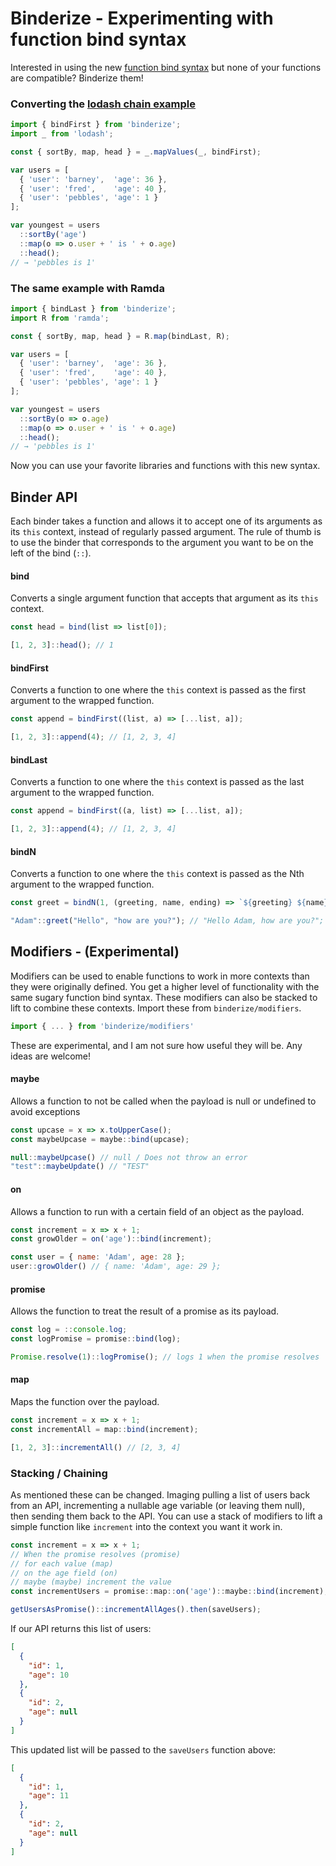 # Binderize - Experimenting with function bind syntax

Interested in using the new [function bind syntax](https://github.com/zenparsing/es-function-bind) but none of your functions are compatible?  Binderize them!

### Converting the [lodash chain example](https://lodash.com/docs#chain)

```javascript
import { bindFirst } from 'binderize';
import _ from 'lodash';

const { sortBy, map, head } = _.mapValues(_, bindFirst);

var users = [
  { 'user': 'barney',  'age': 36 },
  { 'user': 'fred',    'age': 40 },
  { 'user': 'pebbles', 'age': 1 }
];

var youngest = users
  ::sortBy('age')
  ::map(o => o.user + ' is ' + o.age)
  ::head();
// → 'pebbles is 1'
```

### The same example with Ramda

```javascript
import { bindLast } from 'binderize';
import R from 'ramda';

const { sortBy, map, head } = R.map(bindLast, R);

var users = [
  { 'user': 'barney',  'age': 36 },
  { 'user': 'fred',    'age': 40 },
  { 'user': 'pebbles', 'age': 1 }
];

var youngest = users
  ::sortBy(o => o.age)
  ::map(o => o.user + ' is ' + o.age)
  ::head();
// → 'pebbles is 1'
```

Now you can use your favorite libraries and functions with this new syntax.

## Binder API
Each binder takes a function and allows it to accept one of its arguments as its `this` context, instead of regularly passed argument.  The rule of thumb is to use the binder that corresponds to the argument you want to be on the left of the bind (`::`).

#### bind
Converts a single argument function that accepts that argument as its `this` context.

```javascript
const head = bind(list => list[0]);

[1, 2, 3]::head(); // 1
```

#### bindFirst
Converts a function to one where the `this` context is passed as the first argument to the wrapped function.

```javascript
const append = bindFirst((list, a) => [...list, a]);

[1, 2, 3]::append(4); // [1, 2, 3, 4]
```

#### bindLast
Converts a function to one where the `this` context is passed as the last argument to the wrapped function.

```javascript
const append = bindFirst((a, list) => [...list, a]);

[1, 2, 3]::append(4); // [1, 2, 3, 4]
```

#### bindN
Converts a function to one where the `this` context is passed as the Nth argument to the wrapped function.

```javascript
const greet = bindN(1, (greeting, name, ending) => `${greeting} ${name}, ${ending}`);

"Adam"::greet("Hello", "how are you?"); // "Hello Adam, how are you?";
```

## Modifiers - (Experimental)

Modifiers can be used to enable functions to work in more contexts than they were originally defined.  You get a higher level of functionality with the same sugary function bind syntax.  These modifiers can also be stacked to lift to combine these contexts.  Import these from `binderize/modifiers`.

```javascript
import { ... } from 'binderize/modifiers'
```

These are experimental, and I am not sure how useful they will be.  Any ideas are welcome!

#### maybe
Allows a function to not be called when the payload is null or undefined to avoid exceptions

```javascript
const upcase = x => x.toUpperCase();
const maybeUpcase = maybe::bind(upcase);

null::maybeUpcase() // null / Does not throw an error
"test"::maybeUpdate() // "TEST"
```

#### on
Allows a function to run with a certain field of an object as the payload.

```javascript
const increment = x => x + 1;
const growOlder = on('age')::bind(increment);

const user = { name: 'Adam', age: 28 };
user::growOlder() // { name: 'Adam', age: 29 };
```

#### promise
Allows the function to treat the result of a promise as its payload.

```javascript
const log = ::console.log;
const logPromise = promise::bind(log);

Promise.resolve(1)::logPromise(); // logs 1 when the promise resolves
```

#### map
Maps the function over the payload.

```javascript
const increment = x => x + 1;
const incrementAll = map::bind(increment);

[1, 2, 3]::incrementAll() // [2, 3, 4]
```

### Stacking / Chaining
As mentioned these can be changed.  Imaging pulling a list of users back from an API, incrementing a nullable age variable (or leaving them null), then sending them back to the API.  You can use a stack of modifiers to lift a simple function like `increment` into the context you want it work in.

```javascript
const increment = x => x + 1;
// When the promise resolves (promise)
// for each value (map)
// on the age field (on)
// maybe (maybe) increment the value
const incrementUsers = promise::map::on('age')::maybe::bind(increment);

getUsersAsPromise()::incrementAllAges().then(saveUsers);
```

If our API returns this list of users:
```json
[
  {
    "id": 1,
    "age": 10
  },
  {
    "id": 2,
    "age": null
  }
]
```

This updated list will be passed to the `saveUsers` function above:

```json
[
  {
    "id": 1,
    "age": 11
  },
  {
    "id": 2,
    "age": null
  }
]
```
